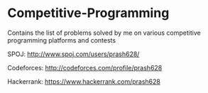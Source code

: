 # Competitive-Programming
Contains the list of problems solved by me on various competitive programming platforms and contests

SPOJ:
http://www.spoj.com/users/prash628/

Codeforces:
http://codeforces.com/profile/prash628

Hackerrank:
https://www.hackerrank.com/prash628
